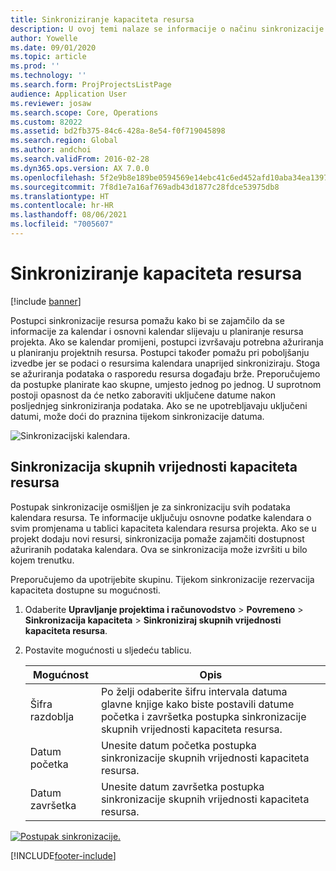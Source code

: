 ```yaml
---
title: Sinkroniziranje kapaciteta resursa
description: U ovoj temi nalaze se informacije o načinu sinkronizacije kapaciteta resursa u kalendarima i projektima.
author: Yowelle
ms.date: 09/01/2020
ms.topic: article
ms.prod: ''
ms.technology: ''
ms.search.form: ProjProjectsListPage
audience: Application User
ms.reviewer: josaw
ms.search.scope: Core, Operations
ms.custom: 82022
ms.assetid: bd2fb375-84c6-428a-8e54-f0f719045898
ms.search.region: Global
ms.author: andchoi
ms.search.validFrom: 2016-02-28
ms.dyn365.ops.version: AX 7.0.0
ms.openlocfilehash: 5f2e9b8e189be0594569e14ebc41c6ed452afd10aba34ea1397b3e3f66cd2e96
ms.sourcegitcommit: 7f8d1e7a16af769adb43d1877c28fdce53975db8
ms.translationtype: HT
ms.contentlocale: hr-HR
ms.lasthandoff: 08/06/2021
ms.locfileid: "7005607"
---
```

# <a name="synchronize-resource-capacity"></a>Sinkroniziranje kapaciteta resursa

[!include [banner](../includes/banner.md)]

Postupci sinkronizacije resursa pomažu kako bi se zajamčilo da se informacije za kalendar i osnovni kalendar slijevaju u planiranje resursa projekta. Ako se kalendar promijeni, postupci izvršavaju potrebna ažuriranja u planiranju projektnih resursa. Postupci također pomažu pri poboljšanju izvedbe jer se podaci o resursima kalendara unaprijed sinkroniziraju. Stoga se ažuriranja podataka o rasporedu resursa događaju brže. Preporučujemo da postupke planirate kao skupne, umjesto jednog po jednog. U suprotnom postoji opasnost da će netko zaboraviti uključene datume nakon posljednjeg sinkroniziranja podataka. Ako se ne upotrebljavaju uključeni datumi, može doći do praznina tijekom sinkronizacije datuma.

![Sinkronizacijski kalendara.](./media/projectresourcing04-1024x471.jpg)

## <a name="synchronize-resource-capacity-roll-ups"></a>Sinkronizacija skupnih vrijednosti kapaciteta resursa

Postupak sinkronizacije osmišljen je za sinkronizaciju svih podataka kalendara resursa. Te informacije uključuju osnovne podatke kalendara o svim promjenama u tablici kapaciteta kalendara resursa projekta. Ako se u projekt dodaju novi resursi, sinkronizacija pomaže zajamčiti dostupnost ažuriranih podataka kalendara. Ova se sinkronizacija može izvršiti u bilo kojem trenutku.

Preporučujemo da upotrijebite skupinu. Tijekom sinkronizacije rezervacija kapaciteta dostupne su mogućnosti.

1. Odaberite **Upravljanje projektima i računovodstvo** &gt; **Povremeno** &gt; **Sinkronizacija kapaciteta** &gt; **Sinkroniziraj skupnih vrijednosti kapaciteta resursa**.
2. Postavite mogućnosti u sljedeću tablicu.

    | Mogućnost      | Opis |
    |-------------|-------------|
    | Šifra razdoblja | Po želji odaberite šifru intervala datuma glavne knjige kako biste postavili datume početka i završetka postupka sinkronizacije skupnih vrijednosti kapaciteta resursa. |
    | Datum početka  | Unesite datum početka postupka sinkronizacije skupnih vrijednosti kapaciteta resursa. |
    | Datum završetka    | Unesite datum završetka postupka sinkronizacije skupnih vrijednosti kapaciteta resursa. |

[![Postupak sinkronizacije.](./media/projectresourcing09.jpg)](./media/projectresourcing09.jpg)


[!INCLUDE[footer-include](../includes/footer-banner.md)]